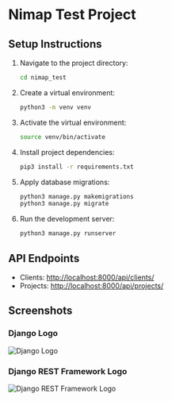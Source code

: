 # Nimap Test Project

## Setup Instructions

1. Navigate to the project directory:
    ```bash
    cd nimap_test
    ```

2. Create a virtual environment:
    ```bash
    python3 -m venv venv
    ```

3. Activate the virtual environment:
    ```bash
    source venv/bin/activate
    ```

4. Install project dependencies:
    ```bash
    pip3 install -r requirements.txt
    ```

5. Apply database migrations:
    ```bash
    python3 manage.py makemigrations
    python3 manage.py migrate
    ```

6. Run the development server:
    ```bash
    python3 manage.py runserver
    ```

## API Endpoints

- Clients: [http://localhost:8000/api/clients/](http://localhost:8000/api/clients/)
- Projects: [http://localhost:8000/api/projects/](http://localhost:8000/api/projects/)

## Screenshots

### Django Logo
![Django Logo](https://www.djangoproject.com/m/img/logos/django-logo-negative.png)

### Django REST Framework Logo
![Django REST Framework Logo](https://www.django-rest-framework.org/img/logo.png)
